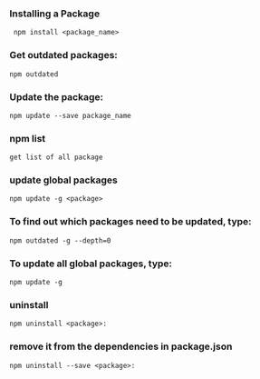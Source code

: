 ### Installing a Package
     npm install <package_name>

### Get outdated packages:
    npm outdated
### Update the package:
    npm update --save package_name
### npm list
    get list of all package
### update global packages
    npm update -g <package>
### To find out which packages need to be updated, type:
    npm outdated -g --depth=0
### To update all global packages, type:
    npm update -g
### uninstall 
    npm uninstall <package>:
### remove it from the dependencies in package.json
    npm uninstall --save <package>:
    

